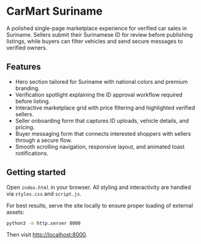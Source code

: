 # CarMart Suriname

A polished single-page marketplace experience for verified car sales in Suriname. Sellers submit their Surinamese ID for review before publishing listings, while buyers can filter vehicles and send secure messages to verified owners.

## Features

- Hero section tailored for Suriname with national colors and premium branding.
- Verification spotlight explaining the ID approval workflow required before listing.
- Interactive marketplace grid with price filtering and highlighted verified sellers.
- Seller onboarding form that captures ID uploads, vehicle details, and pricing.
- Buyer messaging form that connects interested shoppers with sellers through a secure flow.
- Smooth scrolling navigation, responsive layout, and animated toast notifications.

## Getting started

Open `index.html` in your browser. All styling and interactivity are handled via `styles.css` and `script.js`.

For best results, serve the site locally to ensure proper loading of external assets:

```bash
python3 -m http.server 8000
```

Then visit [http://localhost:8000](http://localhost:8000).
